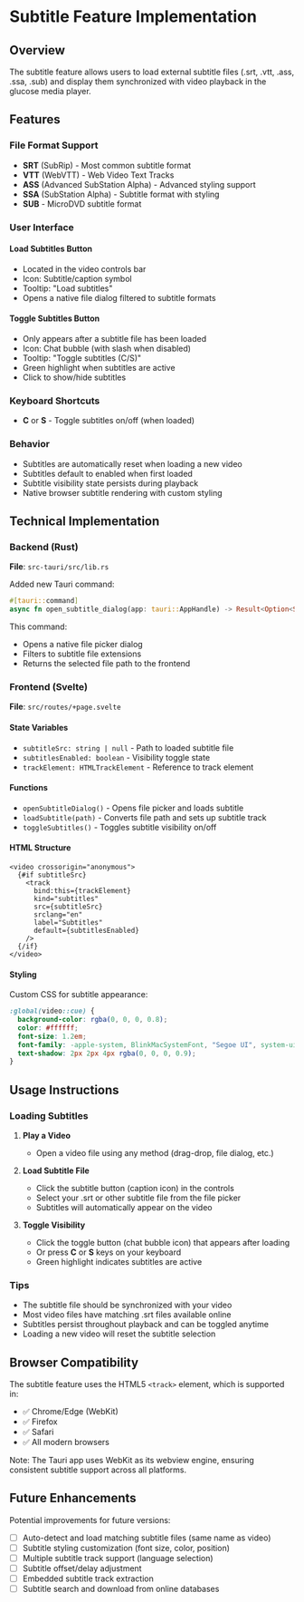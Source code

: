 # Subtitle Feature Implementation

## Overview

The subtitle feature allows users to load external subtitle files (.srt, .vtt, .ass, .ssa, .sub) and display them synchronized with video playback in the glucose media player.

## Features

### File Format Support
- **SRT** (SubRip) - Most common subtitle format
- **VTT** (WebVTT) - Web Video Text Tracks
- **ASS** (Advanced SubStation Alpha) - Advanced styling support
- **SSA** (SubStation Alpha) - Subtitle format with styling
- **SUB** - MicroDVD subtitle format

### User Interface

#### Load Subtitles Button
- Located in the video controls bar
- Icon: Subtitle/caption symbol
- Tooltip: "Load subtitles"
- Opens a native file dialog filtered to subtitle formats

#### Toggle Subtitles Button
- Only appears after a subtitle file has been loaded
- Icon: Chat bubble (with slash when disabled)
- Tooltip: "Toggle subtitles (C/S)"
- Green highlight when subtitles are active
- Click to show/hide subtitles

### Keyboard Shortcuts
- **C** or **S** - Toggle subtitles on/off (when loaded)

### Behavior
- Subtitles are automatically reset when loading a new video
- Subtitles default to enabled when first loaded
- Subtitle visibility state persists during playback
- Native browser subtitle rendering with custom styling

## Technical Implementation

### Backend (Rust)

**File**: `src-tauri/src/lib.rs`

Added new Tauri command:
```rust
#[tauri::command]
async fn open_subtitle_dialog(app: tauri::AppHandle) -> Result<Option<String>, String>
```

This command:
- Opens a native file picker dialog
- Filters to subtitle file extensions
- Returns the selected file path to the frontend

### Frontend (Svelte)

**File**: `src/routes/+page.svelte`

#### State Variables
- `subtitleSrc: string | null` - Path to loaded subtitle file
- `subtitlesEnabled: boolean` - Visibility toggle state
- `trackElement: HTMLTrackElement` - Reference to track element

#### Functions
- `openSubtitleDialog()` - Opens file picker and loads subtitle
- `loadSubtitle(path)` - Converts file path and sets up subtitle track
- `toggleSubtitles()` - Toggles subtitle visibility on/off

#### HTML Structure
```svelte
<video crossorigin="anonymous">
  {#if subtitleSrc}
    <track
      bind:this={trackElement}
      kind="subtitles"
      src={subtitleSrc}
      srclang="en"
      label="Subtitles"
      default={subtitlesEnabled}
    />
  {/if}
</video>
```

#### Styling
Custom CSS for subtitle appearance:
```css
:global(video::cue) {
  background-color: rgba(0, 0, 0, 0.8);
  color: #ffffff;
  font-size: 1.2em;
  font-family: -apple-system, BlinkMacSystemFont, "Segoe UI", system-ui, sans-serif;
  text-shadow: 2px 2px 4px rgba(0, 0, 0, 0.9);
}
```

## Usage Instructions

### Loading Subtitles

1. **Play a Video**
   - Open a video file using any method (drag-drop, file dialog, etc.)

2. **Load Subtitle File**
   - Click the subtitle button (caption icon) in the controls
   - Select your .srt or other subtitle file from the file picker
   - Subtitles will automatically appear on the video

3. **Toggle Visibility**
   - Click the toggle button (chat bubble icon) that appears after loading
   - Or press **C** or **S** keys on your keyboard
   - Green highlight indicates subtitles are active

### Tips
- The subtitle file should be synchronized with your video
- Most video files have matching .srt files available online
- Subtitles persist throughout playback and can be toggled anytime
- Loading a new video will reset the subtitle selection

## Browser Compatibility

The subtitle feature uses the HTML5 `<track>` element, which is supported in:
- ✅ Chrome/Edge (WebKit)
- ✅ Firefox
- ✅ Safari
- ✅ All modern browsers

Note: The Tauri app uses WebKit as its webview engine, ensuring consistent subtitle support across all platforms.

## Future Enhancements

Potential improvements for future versions:
- [ ] Auto-detect and load matching subtitle files (same name as video)
- [ ] Subtitle styling customization (font size, color, position)
- [ ] Multiple subtitle track support (language selection)
- [ ] Subtitle offset/delay adjustment
- [ ] Embedded subtitle track extraction
- [ ] Subtitle search and download from online databases
